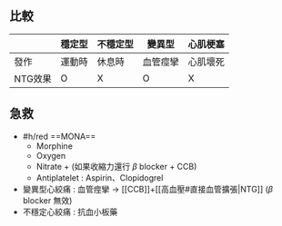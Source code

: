 ## 比較
|         | 穩定型 | 不穩定型 | 變異型   | 心肌梗塞 |
|---------|--------|----------|----------|----------|
| 發作    | 運動時 | 休息時   | 血管痙攣 | 心肌壞死 |
| NTG效果 | O      | X        | O        | X        |
## 急救
- #h/red ==MONA==
	- Morphine
	- Oxygen
	- Nitrate + (如果收縮力還行 $\beta$ blocker + CCB)
	- Antiplatelet : Aspirin、Clopidogrel
- 變異型心絞痛 : 血管痙攣 -> [[CCB]]+[[高血壓#直接血管擴張|NTG]] ($\beta$ blocker 無效)
- 不穩定心絞痛 : 抗血小板藥